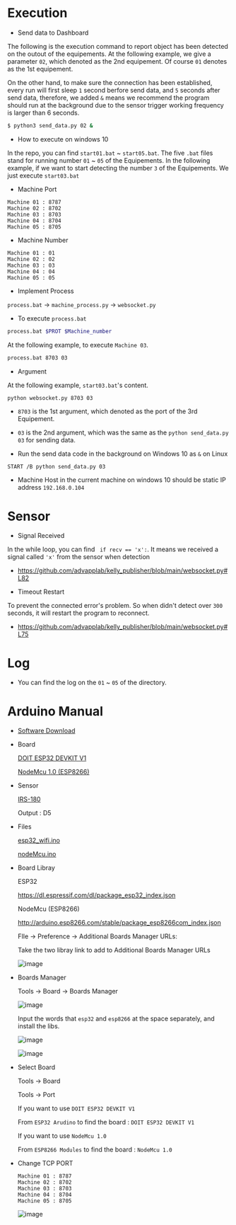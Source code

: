 
# Execution

* Send data to Dashboard

The following is the execution command to report object has been detected on the outout of the equipements. At the following example, we give a parameter `02`, which denoted as the 2nd equipement. Of course `01` denotes as the 1st equipement.

On the other hand, to make sure the connection has been established, every run will first sleep `1` second berfore send data, and `5` seconds after send data, therefore, we added `&` means we recommend the program should run at the background due to the sensor trigger working frequency is larger than 6 seconds.

```sh
$ python3 send_data.py 02 &

```
* How to execute on windows 10

In the repo, you can find `start01.bat`  ~  `start05.bat`. 
The five `.bat` files stand for running number `01`  ~  `05` of the Equipements.
In the following example, if we want to start detecting the number `3` of the Equipements.
We just execute `start03.bat`

* Machine Port

```
Machine 01 : 8787
Machine 02 : 8702
Machine 03 : 8703
Machine 04 : 8704
Machine 05 : 8705
```

* Machine Number

```
Machine 01 : 01
Machine 02 : 02
Machine 03 : 03
Machine 04 : 04
Machine 05 : 05
```

* Implement Process

```process.bat``` -> ```machine_process.py``` -> ```websocket.py```
* To execute ```process.bat```
```sh
process.bat $PROT $Machine_number 
```
At the following example, to execute `Machine 03`.
```sh
process.bat 8703 03 
```
* Argument

At the following example, `start03.bat`'s content.

```sh
python websocket.py 8703 03 
```
* `8703` is the 1st argument, which denoted as the port of the 3rd Equipement.
* `03` is the 2nd argument, which was the same as the `python send_data.py 03` for sending data.

* Run the send data code in the background on Windows 10 as `&` on Linux
```
START /B python send_data.py 03
```
* Machine Host in the current machine on windows 10 should be static IP address `192.168.0.104`

# Sensor

* Signal Received

In the while loop, you can find ` if recv == 'x':`. It means we received a signal called `'x'` from the sensor when detection
* https://github.com/advapplab/kelly_publisher/blob/main/websocket.py#L82

* Timeout Restart

To prevent the connected error's problem. So when didn't detect over `300` seconds, it will restart the program to reconnect. 
* https://github.com/advapplab/kelly_publisher/blob/main/websocket.py#L75

# Log

* You can find the log on the `01` ~ `05` of the directory.

# Arduino Manual

* [Software Download](https://www.arduino.cc/en/software)

* Board

  [DOIT ESP32 DEVKIT V1](http://www.ho-hua.com.tw/products_data.php?pid=16491)

  [NodeMcu 1.0 (ESP8266)](http://www.ho-hua.com.tw/products_data.php?pid=16490)
  
* Sensor 
  
  [IRS-180](http://www.ho-hua.com.tw/products_data.php?pid=15081)
  
  Output : D5
  
* Files
  
  [esp32_wifi.ino](https://github.com/advapplab/kelly_publisher/blob/main/esp32_wifi.ino)
  
  [nodeMcu.ino](https://github.com/advapplab/kelly_publisher/blob/main/nodeMcu.ino)
  
* Board Libray

  ESP32
  
  https://dl.espressif.com/dl/package_esp32_index.json
  
  NodeMcu (ESP8266)
  
  http://arduino.esp8266.com/stable/package_esp8266com_index.json 
  
  FIle -> Preference -> Additional Boards Manager URLs:
  
  Take the two libray link to add to Additional Boards Manager URLs
  
  ![image](https://github.com/advapplab/kelly_publisher/blob/main/image/0.png)
  
* Boards Manager

  Tools -> Board -> Boards Manager
  
  ![image](https://github.com/advapplab/kelly_publisher/blob/main/image/1.png)
  
  Input the words that `esp32` and `esp8266` at the space separately, and install the libs.
  
  ![image](https://github.com/advapplab/kelly_publisher/blob/main/image/2.png)
  
  ![image](https://github.com/advapplab/kelly_publisher/blob/main/image/3.png)

* Select Board

  Tools -> Board 
  
  Tools -> Port
  
  If you want to use `DOIT ESP32 DEVKIT V1`
  
  From `ESP32 Arudino` to find the board : `DOIT ESP32 DEVKIT V1`
  
  If you want to use `NodeMcu 1.0`
  
  From `ESP8266 Modules` to find the board : `NodeMcu 1.0`
  
* Change TCP PORT
  
  ```
  Machine 01 : 8787
  Machine 02 : 8702
  Machine 03 : 8703
  Machine 04 : 8704
  Machine 05 : 8705
  ```
  ![image](https://github.com/advapplab/kelly_publisher/blob/main/image/4.png)


  
  
  
  
  
 

